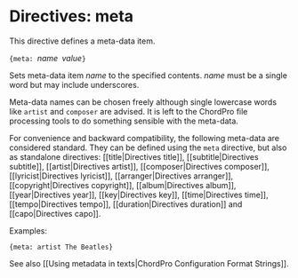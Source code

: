 # Directives: meta

This directive defines a meta-data item.

`{meta: `_name_` `_value_`}`

Sets meta-data item _name_ to the specified contents. _name_ must be a
single word but may include underscores.

Meta-data names can be chosen freely although single lowercase words like `artist` and `composer` are advised. It is left to the ChordPro file processing tools to do something sensible with the meta-data.

For convenience and backward compatibility, the following meta-data are considered standard. They can be defined using the `meta` directive, but also as standalone directives: [[title|Directives title]],
[[subtitle|Directives subtitle]],
[[artist|Directives artist]],
[[composer|Directives composer]],
[[lyricist|Directives lyricist]],
[[arranger|Directives arranger]],
[[copyright|Directives copyright]],
[[album|Directives album]],
[[year|Directives year]],
[[key|Directives key]],
[[time|Directives time]],
[[tempo|Directives tempo]],
[[duration|Directives duration]]
and
[[capo|Directives capo]].

Examples:

    {meta: artist The Beatles}

See also [[Using metadata in texts|ChordPro Configuration Format Strings]].

